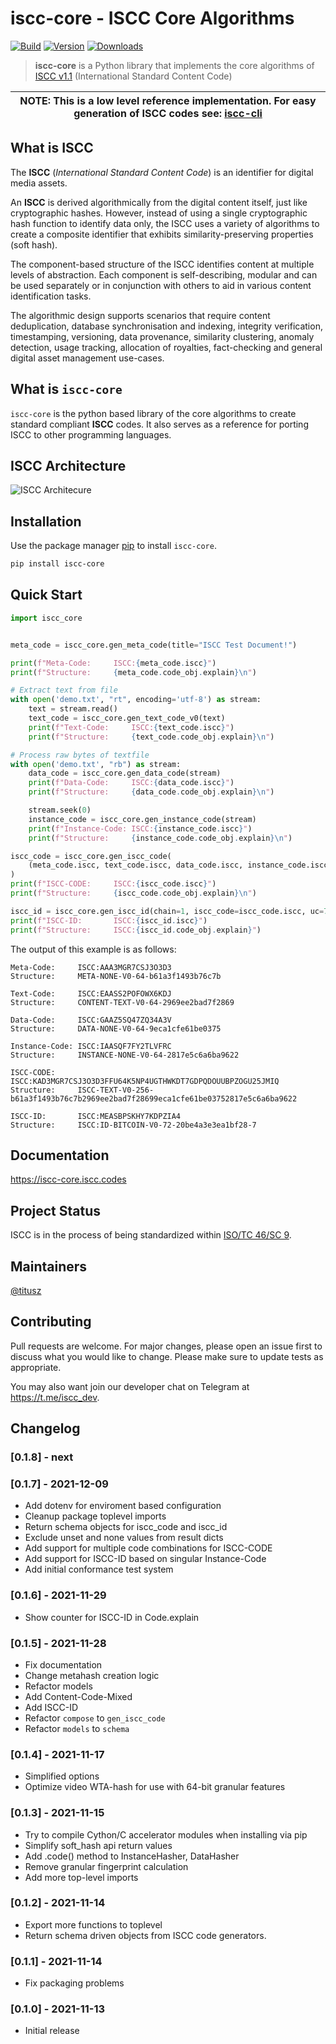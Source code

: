 # iscc-core - ISCC Core Algorithms

[![Build](https://github.com/iscc/iscc-core/actions/workflows/tests.yml/badge.svg)](https://github.com/iscc/iscc-core/actions/workflows/tests.yml)
[![Version](https://img.shields.io/pypi/v/iscc-core.svg)](https://pypi.python.org/pypi/iscc-core/)
[![Downloads](https://pepy.tech/badge/iscc-core)](https://pepy.tech/project/iscc-core)

> **iscc-core** is a Python library that implements the core algorithms of [ISCC v1.1](https://iscc.codes)
(International Standard Content Code)

| NOTE: This is a low level reference implementation. For easy generation of ISCC codes see: [iscc-cli](https://github.com/iscc/iscc-cli) |
| --- |

## What is ISCC

The **ISCC** (*International Standard Content Code*) is an identifier for digital media
assets.

An **ISCC** is derived algorithmically from the digital content itself, just like
cryptographic hashes. However, instead of using a single cryptographic hash function to
identify data only, the ISCC uses a variety of algorithms to create a composite
identifier that exhibits similarity-preserving properties (soft hash).

The component-based structure of the ISCC identifies content at multiple levels of
abstraction. Each component is self-describing, modular and can be used separately or
in conjunction with others to aid in various content identification tasks.

The algorithmic design supports scenarios that require content deduplication, database
synchronisation and indexing, integrity verification, timestamping, versioning, data
provenance, similarity clustering, anomaly detection, usage tracking, allocation of
royalties, fact-checking and general digital asset management use-cases.

## What is `iscc-core`

`iscc-core` is the python based library of the core algorithms to create standard
compliant **ISCC** codes. It also serves as a reference for porting ISCC to other
programming languages.

## ISCC Architecture

![ISCC Architecure](https://raw.githubusercontent.com/iscc/iscc-core/master/docs/images/iscc-architecture.png)

## Installation

Use the package manager [pip](https://pip.pypa.io/en/stable/) to install `iscc-core`.

```bash
pip install iscc-core
```

## Quick Start

```python
import iscc_core


meta_code = iscc_core.gen_meta_code(title="ISCC Test Document!")

print(f"Meta-Code:     ISCC:{meta_code.iscc}")
print(f"Structure:     {meta_code.code_obj.explain}\n")

# Extract text from file
with open('demo.txt', "rt", encoding='utf-8') as stream:
    text = stream.read()
    text_code = iscc_core.gen_text_code_v0(text)
    print(f"Text-Code:     ISCC:{text_code.iscc}")
    print(f"Structure:     {text_code.code_obj.explain}\n")

# Process raw bytes of textfile
with open('demo.txt', "rb") as stream:
    data_code = iscc_core.gen_data_code(stream)
    print(f"Data-Code:     ISCC:{data_code.iscc}")
    print(f"Structure:     {data_code.code_obj.explain}\n")

    stream.seek(0)
    instance_code = iscc_core.gen_instance_code(stream)
    print(f"Instance-Code: ISCC:{instance_code.iscc}")
    print(f"Structure:     {instance_code.code_obj.explain}\n")

iscc_code = iscc_core.gen_iscc_code(
    (meta_code.iscc, text_code.iscc, data_code.iscc, instance_code.iscc)
)
print(f"ISCC-CODE:     ISCC:{iscc_code.iscc}")
print(f"Structure:     {iscc_code.code_obj.explain}\n")

iscc_id = iscc_core.gen_iscc_id(chain=1, iscc_code=iscc_code.iscc, uc=7)
print(f"ISCC-ID:       ISCC:{iscc_id.iscc}")
print(f"Structure:     ISCC:{iscc_id.code_obj.explain}")

```

The output of this example is as follows:

```
Meta-Code:     ISCC:AAA3MGR7CSJ3O3D3
Structure:     META-NONE-V0-64-b61a3f1493b76c7b

Text-Code:     ISCC:EAASS2POFOWX6KDJ
Structure:     CONTENT-TEXT-V0-64-2969ee2bad7f2869

Data-Code:     ISCC:GAAZ5SQ47ZQ34A3V
Structure:     DATA-NONE-V0-64-9eca1cfe61be0375

Instance-Code: ISCC:IAASQF7FY2TLVFRC
Structure:     INSTANCE-NONE-V0-64-2817e5c6a6ba9622

ISCC-CODE:     ISCC:KAD3MGR7CSJ3O3D3FFU64K5NP4UGTHWKDT7GDPQDOUUBPZOGU25JMIQ
Structure:     ISCC-TEXT-V0-256-b61a3f1493b76c7b2969ee2bad7f28699eca1cfe61be03752817e5c6a6ba9622

ISCC-ID:       ISCC:MEASBPSKHY7KDPZIA4
Structure:     ISCC:ID-BITCOIN-V0-72-20be4a3e3ea1bf28-7
```

## Documentation

https://iscc-core.iscc.codes

## Project Status

ISCC is in the process of being standardized within
[ISO/TC 46/SC 9](https://www.iso.org/standard/77899.html).

## Maintainers
[@titusz](https://github.com/titusz)

## Contributing

Pull requests are welcome. For major changes, please open an issue first to discuss
what you would like to change. Please make sure to update tests as appropriate.

You may also want join our developer chat on Telegram at <https://t.me/iscc_dev>.

## Changelog

### [0.1.8] - next

### [0.1.7] - 2021-12-09

- Add dotenv for enviroment based configuration
- Cleanup package toplevel imports
- Return schema objects for iscc_code and iscc_id
- Exclude unset and none values from result dicts
- Add support for multiple code combinations for ISCC-CODE
- Add support for ISCC-ID based on singular Instance-Code
- Add initial conformance test system

### [0.1.6] - 2021-11-29
- Show counter for ISCC-ID in Code.explain

### [0.1.5] - 2021-11-28

- Fix documentation
- Change metahash creation logic
- Refactor models
- Add Content-Code-Mixed
- Add ISCC-ID
- Refactor `compose` to `gen_iscc_code`
- Refactor `models` to `schema`

### [0.1.4] - 2021-11-17
- Simplified options
- Optimize video WTA-hash for use with 64-bit granular features

### [0.1.3] - 2021-11-15
- Try to compile Cython/C accelerator modules when installing via pip
- Simplify soft_hash api return values
- Add .code() method to InstanceHasher, DataHasher
- Remove granular fingerprint calculation
- Add more top-level imports

### [0.1.2] - 2021-11-14
- Export more functions to toplevel
- Return schema driven objects from ISCC code generators.

### [0.1.1] - 2021-11-14
- Fix packaging problems

### [0.1.0] - 2021-11-13
- Initial release


